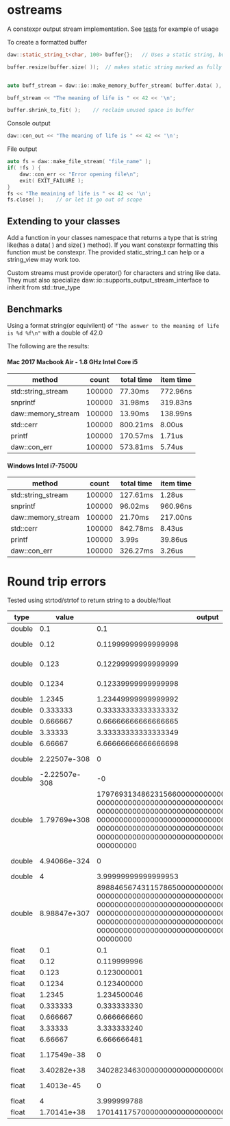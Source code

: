 # ostreams
A constexpr output stream implementation.  See [tests](https://github.com/beached/ostreams/tree/master/tests) for example of usage

To create a formatted buffer

```cpp
daw::static_string_t<char, 100> buffer{};   // Uses a static string, but any contiguous memory area is fine

buffer.resize(buffer.size( ));  // makes static string marked as fully used


auto buff_stream = daw::io::make_memory_buffer_stream( buffer.data( ), buffer.size( ) );    // create stream

buff_stream << "The meaning of life is " << 42 << '\n';

buffer.shrink_to_fit( );    // reclaim unused space in buffer
```
Console output
```cpp
daw::con_out << "The meaning of life is " << 42 << '\n';
```

File output
```cpp
auto fs = daw::make_file_stream( "file_name" );
if( !fs ) {
    daw::con_err << "Error opening file\n";
    exit( EXIT_FAILURE );
}
fs << "The meaining of life is " << 42 << '\n';
fs.close( );    // or let it go out of scope
```
## Extending to your classes
Add a function in your classes namespace that returns a type that is string like(has a data( ) and size( ) method).  If you want constexpr formatting this function must be constexpr.  The provided static_string_t can help or a string_view may work too.

Custom streams must provide operator() for characters and string like data.  They must also specialize daw::io::supports_output_stream_interface<T> to inherit from std::true_type


## Benchmarks
Using a format string(or equivilent) of `"The asnwer to the meaning of life is %d %f\n"` with a double of 42.0

The following are the results:
#### Mac 2017 Macbook Air - 1.8 GHz Intel Core i5 

| method             | count  | total time  | item time |
|--------------------|--------|-------------|-----------|
| std::string_stream | 100000 | 77.30ms     | 772.96ns  |
| snprintf           | 100000 | 31.98ms     | 319.83ns  |
| daw::memory_stream | 100000 | 13.90ms     | 138.99ns  |
| std::cerr          | 100000 | 800.21ms    |   8.00us  |
| printf             | 100000 | 170.57ms    |   1.71us  |
| daw::con_err       | 100000 | 573.81ms    |   5.74us  |

#### Windows Intel i7-7500U	

| method             | count  | total time  | item time |
|--------------------|--------|-------------|-----------|
| std::string_stream | 100000 |   127.61ms  |   1.28us  |
| snprintf           | 100000 |    96.02ms  | 960.96ns  |
| daw::memory_stream | 100000 |    21.70ms  | 217.00ns  |
| std::cerr          | 100000 |   842.78ms  |   8.43us  |
| printf             | 100000 |      3.99s  |  39.86us  |
| daw::con_err       | 100000 |   326.27ms  |   3.26us  |

# Round trip errors
Tested using strtod/strtof to return string to a double/float

| type   |  value          |  output                                                                                                                                                                                                                                                                                                                      |  difference    | 
|--------|-----------------|------------------------------------------------------------------------------------------------------------------------------------------------------------------------------------------------------------------------------------------------------------------------------------------------------------------------------|----------------| 
| double |  0.1            |  0.1                                                                                                                                                                                                                                                                                                                         |  0             | 
| double |  0.12           |  0.11999999999999998                                                                                                                                                                                                                                                                                                         |  -1.38778e-17  | 
| double |  0.123          |  0.12299999999999999                                                                                                                                                                                                                                                                                                         |  -1.38778e-17  | 
| double |  0.1234         |  0.12339999999999998                                                                                                                                                                                                                                                                                                         |  -1.38778e-17  | 
| double |  1.2345         |  1.23449999999999992                                                                                                                                                                                                                                                                                                         |  0             | 
| double |  0.333333       |  0.33333333333333332                                                                                                                                                                                                                                                                                                         |  0             | 
| double |  0.666667       |  0.66666666666666665                                                                                                                                                                                                                                                                                                         |  0             | 
| double |  3.33333        |  3.33333333333333349                                                                                                                                                                                                                                                                                                         |  0             | 
| double |  6.66667        |  6.66666666666666698                                                                                                                                                                                                                                                                                                         |  0             | 
| double |  2.22507e-308   |  0                                                                                                                                                                                                                                                                                                                           |  -2.22507e-308 | 
| double |  -2.22507e-308  |  -0                                                                                                                                                                                                                                                                                                                          |  2.22507e-308  | 
| double |  1.79769e+308   |  17976931348623156600000000000000000000000000000000 00000000000000000000000000000000000000000000000000 00000000000000000000000000000000000000000000000000 00000000000000000000000000000000000000000000000000 00000000000000000000000000000000000000000000000000 00000000000000000000000000000000000000000000000000 000000000 |  0             | 
| double |  4.94066e-324   |  0                                                                                                                                                                                                                                                                                                                           |  -4.94066e-324 | 
| double |  4              |  3.99999999999999953                                                                                                                                                                                                                                                                                                         |  0             | 
| double |  8.98847e+307   |  89884656743115786500000000000000000000000000000000 00000000000000000000000000000000000000000000000000 00000000000000000000000000000000000000000000000000 00000000000000000000000000000000000000000000000000 00000000000000000000000000000000000000000000000000 00000000000000000000000000000000000000000000000000 00000000  |  0             | 
| float  |  0.1            |  0.1                                                                                                                                                                                                                                                                                                                         |  0             | 
| float  |  0.12           |  0.119999996                                                                                                                                                                                                                                                                                                                 |  0             | 
| float  |  0.123          |  0.123000001                                                                                                                                                                                                                                                                                                                 |  0             | 
| float  |  0.1234         |  0.123400000                                                                                                                                                                                                                                                                                                                 |  0             | 
| float  |  1.2345         |  1.234500046                                                                                                                                                                                                                                                                                                                 |  0             | 
| float  |  0.333333       |  0.333333330                                                                                                                                                                                                                                                                                                                 |  0             | 
| float  |  0.666667       |  0.666666660                                                                                                                                                                                                                                                                                                                 |  0             | 
| float  |  3.33333        |  3.333333240                                                                                                                                                                                                                                                                                                                 |  0             | 
| float  |  6.66667        |  6.666666481                                                                                                                                                                                                                                                                                                                 |  0             | 
| float  |  1.17549e-38    |  0                                                                                                                                                                                                                                                                                                                           |  -1.17549e-38  | 
| float  |  3.40282e+38    |  340282346300000000000000000000000000000                                                                                                                                                                                                                                                                                     |  0             | 
| float  |  1.4013e-45     |  0                                                                                                                                                                                                                                                                                                                           |  -1.4013e-45   | 
| float  |  4              |  3.999999788                                                                                                                                                                                                                                                                                                                 |  0             | 
| float  |  1.70141e+38    |  170141175700000000000000000000000000000                                                                                                                                                                                                                                                                                     |  0             | 

